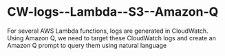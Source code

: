 # CW-logs--Lambda--S3--Amazon-Q
For several AWS Lambda functions, logs are generated in CloudWatch. Using Amazon Q, we need to target these CloudWatch logs and create an Amazon Q prompt to query them using natural language
